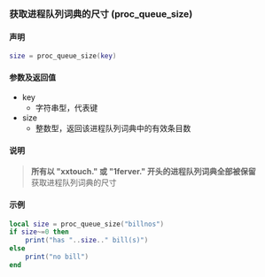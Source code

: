 ### 获取进程队列词典的尺寸 \(**proc\_queue\_size**\)


#### 声明
```lua
size = proc_queue_size(key)
```


#### 参数及返回值
- key
    - 字符串型，代表键
- size
    - 整数型，返回该进程队列词典中的有效条目数


#### 说明
> **所有以 "xxtouch\." 或 "1ferver\." 开头的进程队列词典全部被保留**  
> 获取进程队列词典的尺寸  


#### 示例  
```lua
local size = proc_queue_size("billnos")
if size~=0 then
    print("has "..size.." bill(s)")
else
    print("no bill")
end
```

